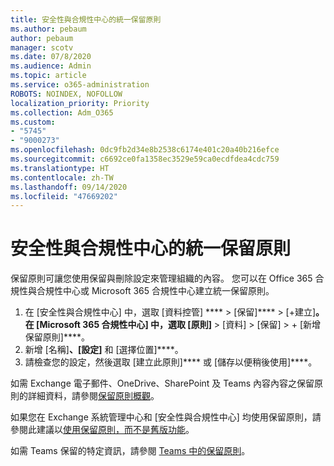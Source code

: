 ```yaml
---
title: 安全性與合規性中心的統一保留原則
ms.author: pebaum
author: pebaum
manager: scotv
ms.date: 07/8/2020
ms.audience: Admin
ms.topic: article
ms.service: o365-administration
ROBOTS: NOINDEX, NOFOLLOW
localization_priority: Priority
ms.collection: Adm_O365
ms.custom:
- "5745"
- "9000273"
ms.openlocfilehash: 0dc9fb2d34e8b2538c6174e401c20a40b216efce
ms.sourcegitcommit: c6692ce0fa1358ec3529e59ca0ecdfdea4cdc759
ms.translationtype: HT
ms.contentlocale: zh-TW
ms.lasthandoff: 09/14/2020
ms.locfileid: "47669202"
---
```

# <a name="unified-retention-policies-in-the-security--compliance-center"></a>安全性與合規性中心的統一保留原則

保留原則可讓您使用保留與刪除設定來管理組織的內容。 您可以在 Office 365 合規性與合規性中心或 Microsoft 365 合規性中心建立統一保留原則。 

1. 在 [安全性與合規性中心][](https://go.microsoft.com/fwlink/p/?linkid=2077143) 中，選取 [資料控管] **** >  [保留]**** >  [+建立]****。 <br/>
    在 [Microsoft 365 合規性中心][](https://go.microsoft.com/fwlink/p/?linkid=2077149) 中，選取 [原則]****  >  [資料] > [保留] > + [新增保留原則]****。
2. 新增 [名稱]****、[設定]**** 和 [選擇位置]****。
3. 請檢查您的設定，然後選取 [建立此原則]**** 或 [儲存以便稍後使用]****。  
      
如需 Exchange 電子郵件、OneDrive、SharePoint 及 Teams 內容內容之保留原則的詳細資料，請參閱[保留原則概觀](https://go.microsoft.com/fwlink/?linkid=2127785)。  
    
如果您在 Exchange 系統管理中心和 [安全性與合規性中心] 均使用保留原則，請參閱此建議以[使用保留原則，而不是舊版功能](https://docs.microsoft.com/microsoft-365/compliance/retention-policies?view=o365-worldwide#use-a-retention-policy-instead-of-older-features)。  
    
如需 Teams 保留的特定資訊，請參閱 [Teams 中的保留原則](https://docs.microsoft.com/microsoftteams/retention-policies)。